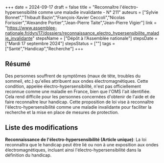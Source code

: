 +++
date = 2024-09-17
draft = false
title = "Reconnaître l'électro-hypersensibilité comme une maladie invalidante - N° 211"
auteurs = ["Sylvie Bonnet","Thibault Bazin","François-Xavier Ceccoli","Nicolas Forissier","Alexandre Portier","Jean-Pierre Taite","Jean-Pierre Vigier"]
link = "https://www.assemblee-nationale.fr/dyn/17/dossiers/reconnaissance_electro_hypersensibilite_maladie_invalidante"
stepsName = ["Dépôt à l'Assemblée nationale"]
stepsDate = ["Mardi 17 septembre 2024"]
stepsStatus = [""]
tags = ["Santé","Handicap","Recherche"]
+++

## Résumé

Des personnes souffrent de symptômes (maux de tête, troubles du sommeil, etc.) qu'elles attribuent aux ondes électromagnétiques. Cette condition, appelée électro-hypersensibilité, n'est pas officiellement reconnue comme une maladie en France, bien que l'OMS l'ait identifiée. Cela rend difficile pour les personnes concernées d'obtenir de l'aide et de faire reconnaître leur handicap. Cette proposition de loi vise à reconnaître l'électro-hypersensibilité comme une maladie invalidante pour faciliter la recherche et la mise en place de mesures de protection.

## Liste des modifications

**Reconnaissance de l'électro-hypersensibilité (Article unique)**: La loi reconnaîtra que le handicap peut être lié ou non à une exposition aux ondes électromagnétiques, incluant ainsi l'électro-hypersensibilité dans la définition du handicap.
